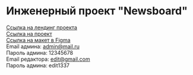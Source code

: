 # Инженерный проект "Newsboard"
[Ссылка на лендинг проекта](http://lexa070301.bhuser.ru/newsboard/lending/) <br>
[Ссылка на проект](http://lexa070301.bhuser.ru/newsboard/) <br>
[Ссылка на макет в Figma](https://www.figma.com/file/xrF1Rtc1tiVYsSj8bo6cN5/Newsboard) <br>
Email админа: admin@mail.ru <br>
Пароль админа: 12345678 <br>
Email редактора: edit@gmail.com <br>
Пароль админа: edit1337 <br>